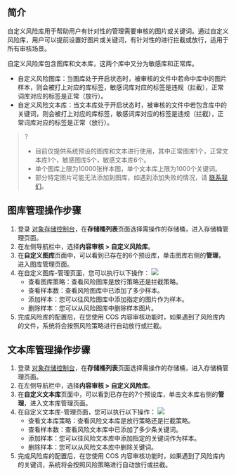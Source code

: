 ## 简介

自定义风险库用于帮助用户有针对性的管理需要审核的图片或关键词。通过自定义风险库，用户可以提前设置好图片或关键词，有针对性的进行拦截或放行，适用于所有审核场景。

自定义风险库包含图库和文本库，这两个库中又分为敏感库和正常库。

- 自定义风险图库：当图库处于开启状态时，被审核的文件中若命中库中的图片样本，则会被打上对应的库标签，敏感词库对应的标签是违规（拦截），正常词库对应的标签是正常（放行）。
- 自定义风险文本库：当文本库处于开启状态时，被审核的文件中若包含库中的关键词，则会被打上对应的库标签，敏感词库对应的标签是违规（拦截），正常词库对应的标签是正常（放行）。

>?
> - 目前仅提供系统预设的图库和文本进行使用，其中正常图库1个，正常文本库1个，敏感图库5个，敏感文本库6个。
> - 单个图库上限为10000张样本图，单个文本库上限为1000个关键词。
> - 部分特定图片可能无法添加到图库，如遇到添加失败的情况，请 [联系我们](https://cloud.tencent.com/document/product/436/37708)。

## 图库管理操作步骤

1. 登录 [对象存储控制台](https://console.cloud.tencent.com/cos5/bucket)，在**存储桶列表**页面选择需操作的存储桶，进入存储桶管理页面。
2. 在左侧导航栏中，选择**内容审核 > 自定义风险库**。
3. 在**自定义图库**页面中，可以看到已存在的6个预设库，单击图库右侧的**管理**，进入图库管理页面。
4. 在自定义图库-管理页面，您可以执行以下操作：
![](https://qcloudimg.tencent-cloud.cn/raw/ab14ea73c5b1cdd26fcd953705d4310b.png)
   - 查看图库策略：查看风险图库是放行策略还是拦截策略。
   - 查看样本数：查看风险图库中已添加了多少样本。
   - 添加样本：您可以往风险图库中添加指定的图片作为样本。
   - 删除样本：您可以从风险图库中删除样本图片。
5. 完成风险库的配置后，在您使用 COS 内容审核功能时，如果遇到了风险库内的文件，系统将会按照风险策略进行自动放行或拦截。

## 文本库管理操作步骤

1. 登录 [对象存储控制台](https://console.cloud.tencent.com/cos5/bucket)，在**存储桶列表**页面选择需操作的存储桶，进入存储桶管理页面。
2. 在左侧导航栏中，选择**内容审核 > 自定义风险库**。
3. 在**自定义文本库**页面中，可以看到已存在的7个预设库，单击文本库右侧的**管理**，进入文本库管理页面。
4. 在自定义文本库-管理页面，您可以执行以下操作：
  ![](https://qcloudimg.tencent-cloud.cn/raw/697bdc5f3b846e4d4dc869c43beb51d0.png)
   - 查看文本库策略：查看风险文本库是放行策略还是拦截策略。
   - 查看样本数：查看风险文本库中已添加了多少条关键词。
   - 添加样本：您可以往风险文本库中添加指定的关键词作为样本。
   - 删除样本：您可以从风险文本库中删除关键词。
5. 完成风险库的配置后，在您使用 COS 内容审核功能时，如果遇到了风险库内的关键词，系统将会按照风险策略进行自动放行或拦截。
